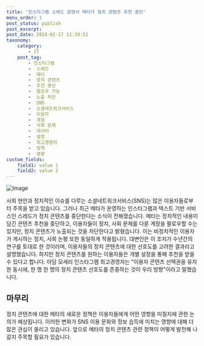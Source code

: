 ```yaml
---
title: '인스타그램 스레드 운영사 메타가 정치 콘텐츠 추천 중단'
menu_order: 1
post_status: publish
post_excerpt: 
post_date: 2024-02-17 11:39:52
taxonomy:
    category:
        - IT
    post_tag:
        - 인스타그램
        -  스레드
        -  메타
        -  정치 콘텐츠
        -  추천 중단
        -  팔로우 가능
        -  노출 차단
        -  SNS
        -  소셜네트워크서비스
        -  이용자
        -  계정
        -  사회 문제
        -  데이터
        -  설정
        -  최고경영자
        -  정책
        -  영향
custom_fields:
    field1: value 1
    field2: value 2
---
```


![Image](https://imgnews.pstatic.net/image/092/2024/02/11/0002321009_001_20240211133103775.jpg?type=w647)

사회 현안과 정치적인 이슈를 다루는 소셜네트워크서비스(SNS)는 많은 이용자들로부터 주목을 받고 있습니다. 그러나 최근 메타가 운영하는 인스타그램과 텍스트 기반 서비스인 스레드가 정치 콘텐츠를 중단한다는 소식이 전해졌습니다. 
메타는 정치적인 내용이 담긴 콘텐츠 추천을 중단하고, 이용자들이 정치, 사회 문제를 다룬 계정을 팔로우할 수는 있지만, 정치 콘텐츠가 노출되는 것을 차단한다고 밝혔습니다. 이는 비정치적인 이용자가 게시하는 정치, 사회 논평 또한 동일하게 적용됩니다.
대변인은 이 조치가 수년간의 연구를 토대로 한 것이라며, 이용자들의 정치 콘텐츠에 대한 선호도를 고려한 결과라고 설명했습니다. 하지만 정치 콘텐츠를 원하는 이용자들은 개별 설정을 통해 추천을 받을 수 있다고 합니다.
아담 모세리 인스타그램 최고경영자는 "이용자 콘텐츠 선택권을 유지한 동시에, 한 명 한 명의 정치 콘텐츠 선호도를 존중하는 것이 우리 방향"이라고 말했습니다.
## 마무리
정치 콘텐츠에 대한 메타의 새로운 정책은 이용자들에게 어떤 영향을 미칠지에 관한 논의가 예상됩니다. 이러한 변화가 SNS 이용 문화와 정보 습득에 미치는 영향에 대해 더 많은 관심이 쏠리고 있습니다. 앞으로 메타의 정치 콘텐츠 관련 정책이 어떻게 발전해 나갈지 주목할 필요가 있습니다.
